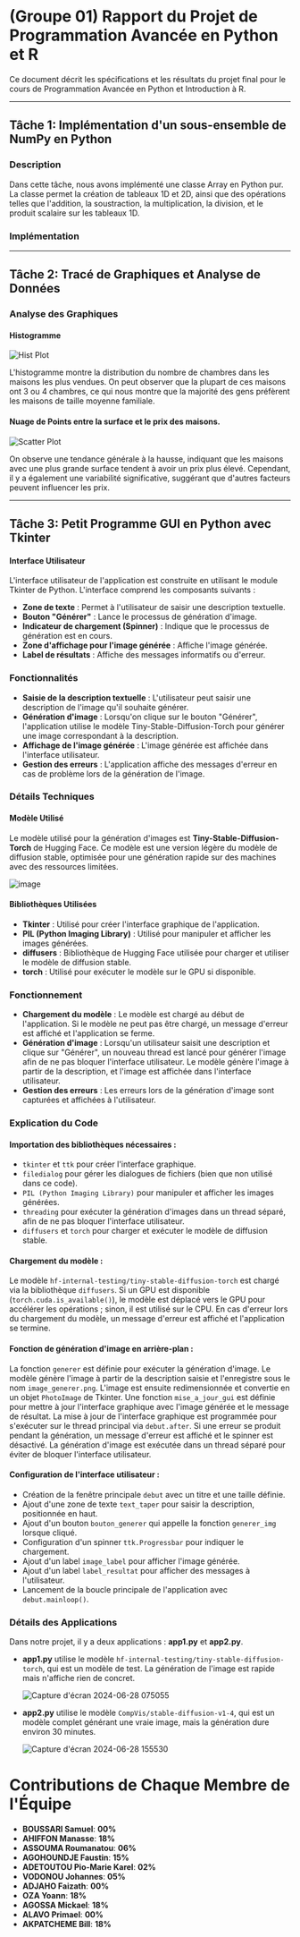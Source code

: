 # (Groupe 01)  Rapport du Projet de Programmation Avancée en Python et R 


Ce document décrit les spécifications et les résultats du projet final pour le cours de Programmation Avancée en Python et Introduction à R.

---

## Tâche 1: Implémentation d'un sous-ensemble de NumPy en Python

### Description
Dans cette tâche, nous avons implémenté une classe Array en Python pur. La classe permet la création de tableaux 1D et 2D, ainsi que des opérations telles que l'addition, la soustraction, la multiplication, la division, et le produit scalaire sur les tableaux 1D.

### Implémentation


---

## Tâche 2: Tracé de Graphiques et Analyse de Données

### Analyse des Graphiques

#### Histogramme

![Hist Plot](task_2/plots/hist.png)

L'histogramme montre la distribution du nombre de chambres dans les maisons les plus vendues. On peut observer que la plupart de ces maisons ont 3 ou 4 chambres, ce qui nous montre que la majorité des gens préfèrent les maisons de taille moyenne familiale.

#### Nuage de Points entre la surface et le prix des maisons.

![Scatter Plot](task_2/plots/scatter.png)

On observe une tendance générale à la hausse, indiquant que les maisons avec une plus grande surface tendent à avoir un prix plus élevé. Cependant, il y a également une variabilité significative, suggérant que d'autres facteurs peuvent influencer les prix.


---

## Tâche 3: Petit Programme GUI en Python avec Tkinter

#### Interface Utilisateur

L'interface utilisateur de l'application est construite en utilisant le module Tkinter de Python. L'interface comprend les composants suivants :

- **Zone de texte** : Permet à l'utilisateur de saisir une description textuelle.
- **Bouton "Générer"** : Lance le processus de génération d'image.
- **Indicateur de chargement (Spinner)** : Indique que le processus de génération est en cours.
- **Zone d'affichage pour l'image générée** : Affiche l'image générée.
- **Label de résultats** : Affiche des messages informatifs ou d'erreur.

### Fonctionnalités

- **Saisie de la description textuelle** : L'utilisateur peut saisir une description de l'image qu'il souhaite générer.
- **Génération d'image** : Lorsqu'on clique sur le bouton "Générer", l'application utilise le modèle Tiny-Stable-Diffusion-Torch pour générer une image correspondant à la description.
- **Affichage de l'image générée** : L'image générée est affichée dans l'interface utilisateur.
- **Gestion des erreurs** : L'application affiche des messages d'erreur en cas de problème lors de la génération de l'image.

### Détails Techniques

#### Modèle Utilisé

Le modèle utilisé pour la génération d'images est **Tiny-Stable-Diffusion-Torch** de Hugging Face. Ce modèle est une version légère du modèle de diffusion stable, optimisée pour une génération rapide sur des machines avec des ressources limitées.

![image](https://github.com/Yoannoza/groupe_1/assets/158621305/cfde9ecc-4fd1-4494-82d0-4cde0a891b6c)

#### Bibliothèques Utilisées

- **Tkinter** : Utilisé pour créer l'interface graphique de l'application.
- **PIL (Python Imaging Library)** : Utilisé pour manipuler et afficher les images générées.
- **diffusers** : Bibliothèque de Hugging Face utilisée pour charger et utiliser le modèle de diffusion stable.
- **torch** : Utilisé pour exécuter le modèle sur le GPU si disponible.

### Fonctionnement

- **Chargement du modèle** : Le modèle est chargé au début de l'application. Si le modèle ne peut pas être chargé, un message d'erreur est affiché et l'application se ferme.
- **Génération d'image** : Lorsqu'un utilisateur saisit une description et clique sur "Générer", un nouveau thread est lancé pour générer l'image afin de ne pas bloquer l'interface utilisateur. Le modèle génère l'image à partir de la description, et l'image est affichée dans l'interface utilisateur.
- **Gestion des erreurs** : Les erreurs lors de la génération d'image sont capturées et affichées à l'utilisateur.

### Explication du Code

#### Importation des bibliothèques nécessaires :

- `tkinter` et `ttk` pour créer l'interface graphique.
- `filedialog` pour gérer les dialogues de fichiers (bien que non utilisé dans ce code).
- `PIL (Python Imaging Library)` pour manipuler et afficher les images générées.
- `threading` pour exécuter la génération d'images dans un thread séparé, afin de ne pas bloquer l'interface utilisateur.
- `diffusers` et `torch` pour charger et exécuter le modèle de diffusion stable.

#### Chargement du modèle :

Le modèle `hf-internal-testing/tiny-stable-diffusion-torch` est chargé via la bibliothèque `diffusers`. Si un GPU est disponible (`torch.cuda.is_available()`), le modèle est déplacé vers le GPU pour accélérer les opérations ; sinon, il est utilisé sur le CPU. En cas d'erreur lors du chargement du modèle, un message d'erreur est affiché et l'application se termine.

#### Fonction de génération d'image en arrière-plan :

La fonction `generer` est définie pour exécuter la génération d'image. Le modèle génère l'image à partir de la description saisie et l'enregistre sous le nom `image_generer.png`. L'image est ensuite redimensionnée et convertie en un objet `PhotoImage` de Tkinter. Une fonction `mise_a_jour_gui` est définie pour mettre à jour l'interface graphique avec l'image générée et le message de résultat. La mise à jour de l'interface graphique est programmée pour s'exécuter sur le thread principal via `debut.after`. Si une erreur se produit pendant la génération, un message d'erreur est affiché et le spinner est désactivé. La génération d'image est exécutée dans un thread séparé pour éviter de bloquer l'interface utilisateur.

#### Configuration de l'interface utilisateur :

- Création de la fenêtre principale `debut` avec un titre et une taille définie.
- Ajout d'une zone de texte `text_taper` pour saisir la description, positionnée en haut.
- Ajout d'un bouton `bouton_generer` qui appelle la fonction `generer_img` lorsque cliqué.
- Configuration d'un spinner `ttk.Progressbar` pour indiquer le chargement.
- Ajout d'un label `image_label` pour afficher l'image générée.
- Ajout d'un label `label_resultat` pour afficher des messages à l'utilisateur.
- Lancement de la boucle principale de l'application avec `debut.mainloop()`.

### Détails des Applications

Dans notre projet, il y a deux applications : **app1.py** et **app2.py**.

- **app1.py** utilise le modèle `hf-internal-testing/tiny-stable-diffusion-torch`, qui est un modèle de test. La génération de l'image est rapide mais n'affiche rien de concret.

  ![Capture d'écran 2024-06-28 075055](https://github.com/Yoannoza/groupe_1/assets/158621305/0194c34d-9019-438c-ac57-3e50e159ebbc)

- **app2.py** utilise le modèle `CompVis/stable-diffusion-v1-4`, qui est un modèle complet générant une vraie image, mais la génération dure environ 30 minutes.

  ![Capture d'écran 2024-06-28 155530](https://github.com/Yoannoza/groupe_1/assets/158621305/dda1a090-58fe-44ed-8f79-33cf4ebeb608)


# Contributions de Chaque Membre de l'Équipe
- **BOUSSARI Samuel**: **00%**
- **AHIFFON Manasse**: **18%**
- **ASSOUMA Roumanatou**: **06%**
- **AGOHOUNDJE Faustin**: **15%**
- **ADETOUTOU Pio-Marie Karel**: **02%**
- **VODONOU Johannes**: **05%**
- **ADJAHO Faizath**: **00%**
- **OZA Yoann**: **18%**
- **AGOSSA Mickael**: **18%**
- **ALAVO Primael**: **00%**
- **AKPATCHEME Bill**: **18%**


